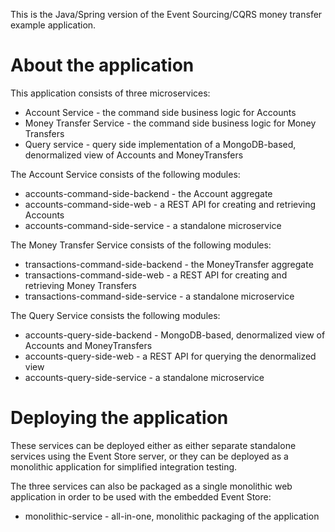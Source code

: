 This is the Java/Spring version of the Event Sourcing/CQRS money transfer example application.

# About the application

This application consists of three microservices:

  * Account Service - the command side business logic for Accounts
  * Money Transfer Service - the command side business logic for Money Transfers
  * Query service - query side implementation of a MongoDB-based, denormalized view of Accounts and MoneyTransfers

The Account Service consists of the following modules:

  * accounts-command-side-backend - the Account aggregate
  * accounts-command-side-web - a REST API for creating and retrieving Accounts
  * accounts-command-side-service - a standalone microservice

The Money Transfer Service consists of the following modules:

  * transactions-command-side-backend - the MoneyTransfer aggregate  
  * transactions-command-side-web - a REST API for creating and retrieving Money Transfers
  * transactions-command-side-service - a standalone microservice

The Query Service consists the following modules:

  * accounts-query-side-backend - MongoDB-based, denormalized view of Accounts and MoneyTransfers
  * accounts-query-side-web - a REST API for querying the denormalized view
  * accounts-query-side-service - a standalone microservice

# Deploying the application

These services can be deployed either as either separate standalone services using the Event Store server, or they can be deployed as a monolithic application for simplified integration testing.

The three services can also be packaged as a single monolithic web application in order to be used with the embedded Event Store:

  * monolithic-service - all-in-one, monolithic packaging of the application
